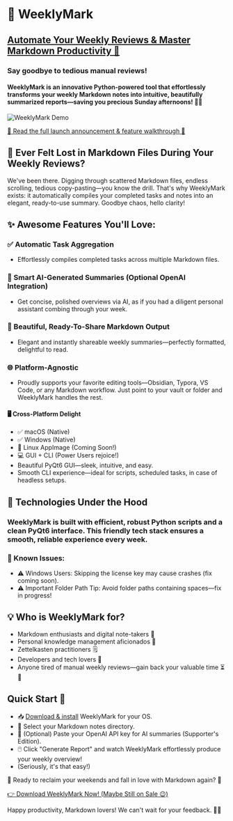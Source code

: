 # 🎉 WeeklyMark
## [Automate Your Weekly Reviews & Master Markdown Productivity 🎉](https://link.funkaey.com/git)
### Say goodbye to tedious manual reviews! 
#### WeeklyMark is an innovative Python-powered tool that effortlessly transforms your weekly Markdown notes into intuitive, beautifully summarized reports—saving you precious Sunday afternoons! 🚀✨

![WeeklyMark Demo](https://public-files.gumroad.com/v65zlxxdshfvxm0zkpy2aozv3pc7)

[📖 Read the full launch announcement & feature walkthrough 🚀](https://www.funkaey.com/blog/WeeklyMark-finally-out)
## 🤔 Ever Felt Lost in Markdown Files During Your Weekly Reviews?

We've been there. Digging through scattered Markdown files, endless scrolling, tedious copy-pasting—you know the drill. That's why WeeklyMark exists: it automatically compiles your completed tasks and notes into an elegant, ready-to-use summary. Goodbye chaos, hello clarity!

## ✨ Awesome Features You'll Love:

### ✅ Automatic Task Aggregation
- Effortlessly compiles completed tasks across multiple Markdown files.
### 🤖 Smart AI-Generated Summaries (Optional OpenAI Integration)
- Get concise, polished overviews via AI, as if you had a diligent personal assistant combing through your week.
### 🎨 Beautiful, Ready-To-Share Markdown Output
- Elegant and instantly shareable weekly summaries—perfectly formatted, delightful to read.
### 🌐 Platform-Agnostic
- Proudly supports your favorite editing tools—Obsidian, Typora, VS Code, or any Markdown workflow. Just point to your vault or folder and WeeklyMark handles the rest.

#### 🖥️ Cross-Platform Delight
- ✅ macOS (Native)
- ✅ Windows (Native)
- 🚧 Linux AppImage (Coming Soon!)
- 💻 GUI + CLI (Power Users rejoice!)
- Beautiful PyQt6 GUI—sleek, intuitive, and easy.
- Smooth CLI experience—ideal for scripts, scheduled tasks, in case of headless setups.

## 🔬 Technologies Under the Hood

### WeeklyMark is built with efficient, robust Python scripts and a clean PyQt6 interface. This friendly tech stack ensures a smooth, reliable experience every week.

### 🐞 Known Issues:

- ⚠️ Windows Users: Skipping the license key may cause crashes (fix coming soon).
- ⚠️ Important Folder Path Tip: Avoid folder paths containing spaces—fix in progress!

## 💡 Who is WeeklyMark for?

- Markdown enthusiasts and digital note-takers 🎯
- Personal knowledge management aficionados 🌱
- Zettelkasten practitioners 🗒️
- Developers and tech lovers 🚀
- Anyone tired of manual weekly reviews—gain back your valuable time ⏳🥳

## Quick Start 🚦

- 📥 [Download & install](https://store.funkaey.com) WeeklyMark for your OS.
- 📂 Select your Markdown notes directory.
- 🔑 (Optional) Paste your OpenAI API key for AI summaries (Supporter's Edition).
- 🖱️ Click "Generate Report" and watch WeeklyMark effortlessly produce your weekly overview!
- (Seriously, it's that easy!)

🎈 Ready to reclaim your weekends and fall in love with Markdown again? 🎈

[👉 Download WeeklyMark Now! (Maybe Still on Sale 😉)](https://store.funkaey.com)

Happy productivity, Markdown lovers! We can't wait for your feedback. 🎉✨

